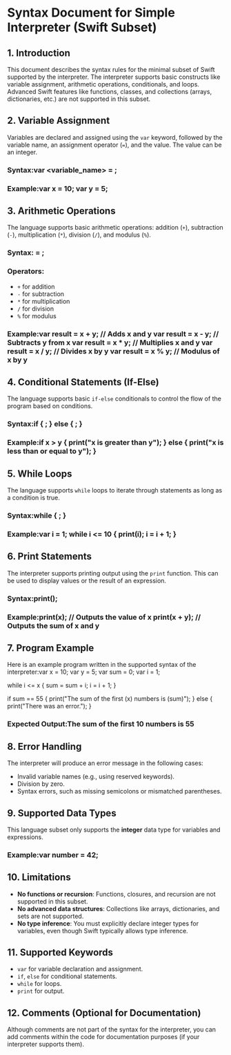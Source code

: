 # Syntax Document for Simple Interpreter (Swift Subset)

## 1. **Introduction**
This document describes the syntax rules for the minimal subset of Swift supported by the interpreter. The interpreter supports basic constructs like variable assignment, arithmetic operations, conditionals, and loops. Advanced Swift features like functions, classes, and collections (arrays, dictionaries, etc.) are not supported in this subset.

## 2. **Variable Assignment**
Variables are declared and assigned using the `var` keyword, followed by the variable name, an assignment operator (`=`), and the value. The value can be an integer.

### Syntax:var <variable_name> = <value>;

### Example:var x = 10; var y = 5;

## 3. **Arithmetic Operations**
The language supports basic arithmetic operations: addition (`+`), subtraction (`-`), multiplication (`*`), division (`/`), and modulus (`%`).

### Syntax:<expression> = <operand1> <operator> <operand2>;

### Operators:
- `+` for addition
- `-` for subtraction
- `*` for multiplication
- `/` for division
- `%` for modulus

### Example:var result = x + y; // Adds x and y var result = x - y; // Subtracts y from x var result = x * y; // Multiplies x and y var result = x / y; // Divides x by y var result = x % y; // Modulus of x by y

## 4. **Conditional Statements (If-Else)**
The language supports basic `if-else` conditionals to control the flow of the program based on conditions.

### Syntax:if <condition> { <statements>; } else { <statements>; }

### Example:if x > y { print("x is greater than y"); } else { print("x is less than or equal to y"); }

## 5. **While Loops**
The language supports `while` loops to iterate through statements as long as a condition is true.

### Syntax:while <condition> { <statements>; }

### Example:var i = 1; while i <= 10 { print(i); i = i + 1; }

## 6. **Print Statements**
The interpreter supports printing output using the `print` function. This can be used to display values or the result of an expression.

### Syntax:print(<expression>);

### Example:print(x); // Outputs the value of x print(x + y); // Outputs the sum of x and y

## 7. **Program Example**
Here is an example program written in the supported syntax of the interpreter:var x = 10; var y = 5; var sum = 0; var i = 1;

while i <= x { sum = sum + i; i = i + 1; }

if sum == 55 { print("The sum of the first (x) numbers is (sum)"); } else { print("There was an error."); }

### Expected Output:The sum of the first 10 numbers is 55

## 8. **Error Handling**
The interpreter will produce an error message in the following cases:
- Invalid variable names (e.g., using reserved keywords).
- Division by zero.
- Syntax errors, such as missing semicolons or mismatched parentheses.

## 9. **Supported Data Types**
This language subset only supports the **integer** data type for variables and expressions.

### Example:var number = 42;

## 10. **Limitations**
- **No functions or recursion**: Functions, closures, and recursion are not supported in this subset.
- **No advanced data structures**: Collections like arrays, dictionaries, and sets are not supported.
- **No type inference**: You must explicitly declare integer types for variables, even though Swift typically allows type inference.

## 11. **Supported Keywords**
- `var` for variable declaration and assignment.
- `if`, `else` for conditional statements.
- `while` for loops.
- `print` for output.

## 12. **Comments (Optional for Documentation)**
Although comments are not part of the syntax for the interpreter, you can add comments within the code for documentation purposes (if your interpreter supports them).















